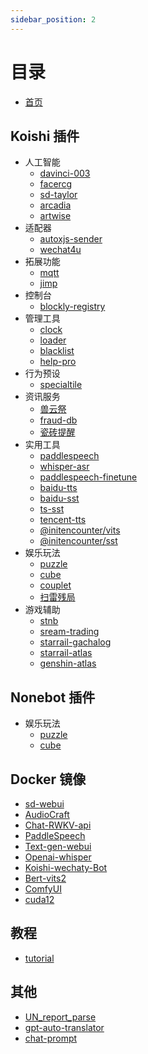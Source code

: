 ```yaml
---
sidebar_position: 2
---
```

# 目录

* [首页](./intro.md)

## Koishi 插件

* 人工智能
  * [davinci-003](./KoishiPlugins/AI/davinci-003.md)
  * [facercg](./KoishiPlugins/AI/facercg.md)
  * [sd-taylor](./KoishiPlugins/AI/sd-taylor.md)
  * [arcadia](./KoishiPlugins/AI/arcadia.md)
  * [artwise](./KoishiPlugins/AI/arcadia.md)
* 适配器
  * [autoxjs-sender](./KoishiPlugins/Adapter/autoxjs-sender.md)
  * [wechat4u](./KoishiPlugins/Adapter/wechat4u.md)
* 拓展功能
  * [mqtt](./KoishiPlugins/Extension/mqtt.md)
  * [jimp](./KoishiPlugins/Extension/jimp.md)
* 控制台
  * [blockly-registry](./KoishiPlugins/Console/blockly-registry.md)
* 管理工具
  * [clock](./KoishiPlugins/Manager/clock.md)
  * [loader](./KoishiPlugins/Manager/loader.md)
  * [blacklist](./KoishiPlugins/Manager/blacklist.md)
  * [help-pro](./KoishiPlugins/Manager/help-pro.md)
* 行为预设
  * [specialtile](./KoishiPlugins/Behavior/specialtile.md)
* 资讯服务
  * [兽云祭](./KoishiPlugins/News/furbot.md)
  * [fraud-db](./KoishiPlugins/News/fraud-db.md)
  * [瓷砖提醒](./KoishiPlugins/News/gh-tile.md)
* 实用工具
  * [paddlespeech](./KoishiPlugins/Tool/paddlespeech.md)
  * [whisper-asr](./KoishiPlugins/Tool/whisper-asr.md)
  * [paddlespeech-finetune](./KoishiPlugins/Tool/paddlespeech-finetune.md)
  * [baidu-tts](./KoishiPlugins/Tool/baidu-tts.md)
  * [baidu-sst](./KoishiPlugins/Tool/baidu-sst.md)
  * [ts-sst](./KoishiPlugins/Tool/tc-sst.md)
  * [tencent-tts](./KoishiPlugins/Tool/tencent-tts.md)
  * [@initencounter/vits](./KoishiPlugins/Tool/vits.md)
  * [@initencounter/sst](./KoishiPlugins/Tool/sst.md)
* 娱乐玩法
  * [puzzle](./KoishiPlugins/Recreation/puzzle.md)
  * [cube](./KoishiPlugins/Recreation/cube.md)
  * [couplet](./KoishiPlugins/Recreation/couplet.md)
  * [扫雷残局](./KoishiPlugins/Recreation/minesweeper-ending.md)
* 游戏辅助
  * [stnb](./KoishiPlugins/Games/stnb.md)
  * [sream-trading](./KoishiPlugins/Games/steam-trading.md)
  * [starrail-gachalog](./KoishiPlugins/Games/starrail-gachalog.md)
  * [starrail-atlas](./KoishiPlugins/Games/starrail-atlas.md)
  * [genshin-atlas](./KoishiPlugins/Games/genshin-atlas.md)
## Nonebot 插件
* 娱乐玩法
  * [puzzle](./NonebotPlugins/puzzle.md)
  * [cube](./NonebotPlugins/cube.md)
## Docker 镜像
* [sd-webui](./DockerImages/sd-webui.md)
* [AudioCraft](./DockerImages/Audiocraft.md)
* [Chat-RWKV-api](./DockerImages/ChatRWKV.md)
* [PaddleSpeech](./DockerImages/paddlespeech.md)
* [Text-gen-webui](./DockerImages/text-gen-webui.md)
* [Openai-whisper](./DockerImages/openai-whisper-api.md)
* [Koishi-wechaty-Bot](./DockerImages/wechaty.md)
* [Bert-vits2](./DockerImages/bert-vits2.md)
* [ComfyUI](./DockerImages/ComfyUI.md)
* [cuda12](./DockerImages/cuda12.md)
## 教程
* [tutorial](./tutorial/SUMMARY.md)

## 其他
* [UN_report_parse](./Other/UN-report-parser.md)
* [gpt-auto-translator](./Other/gpt-auto-translate.md)
* [chat-prompt](./Other/chat-prompts.md)
